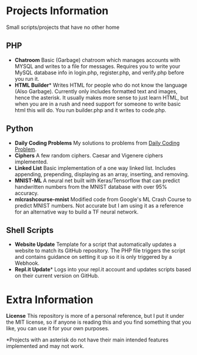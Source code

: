 # Projects Information

Small scripts/projects that have no other home

## PHP
* **Chatroom** Basic (Garbage) chatroom which manages accounts with MYSQL and writes to a file for messages. Requires you to write your MySQL database info in login.php, register.php, and verify.php before you run it.
* **HTML Builder*** Writes HTML for people who do not know the language (Also Garbage). Currently only includes formatted text and images, hence the asterisk. It usually makes more sense to just learn HTML, but when you are in a rush and need support for someone to write basic html this will do. You run builder.php and it writes to code.php.

## Python
* **Daily Coding Problems** My solutions to problems from [Daily Coding Problem](https://www.dailycodingproblem.com).
* **Ciphers** A few random ciphers. Caesar and Vigenere ciphers implemented.
* **Linked List** Basic implementation of a one way linked list. Includes appending, prepending, displaying as an array, inserting, and removing.
* **MNIST-ML** A neural net built with Keras/Tensorflow that can predict handwritten numbers from the MNIST database with over 95% accuracy.
* **mlcrashcourse-mnist** Modified code from Google's ML Crash Course to predict MNIST numbers. Not accurate but I am using it as a reference for an alternative way to build a TF neural network.

## Shell Scripts
* **Website Update** Template for a script that automatically updates a website to match its GitHub repository. The PHP file triggers the script and contains guidance on setting it up so it is only triggered by a Webhook.
* **Repl.it Update*** Logs into your repl.it account and updates scripts based on their current version on GitHub.

# Extra Information

**License** This repository is more of a personal reference, but I put it under the MIT license, so if anyone is reading this and you find something that you like, you can use it for your own purposes.

*Projects with an asterisk do not have their main intended features implemented and may not work. 
